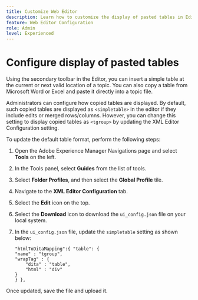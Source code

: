 ```yaml
---
title: Customize Web Editor
description: Learn how to customize the display of pasted tables in Editor
feature: Web Editor Configuration
role: Admin
level: Experienced
---
```

# Configure display of pasted tables

Using the secondary toolbar in the Editor, you can insert a simple table at the current or next valid location of a topic. You can also copy a table from Microsoft Word or Excel and paste it directly into a topic file.

Administrators can configure how copied tables are displayed. By default, such copied tables are displayed as `<simpletable>` in the editor if they include edits or merged rows/columns. However, you can change this setting to display copied tables as `<tgroup>` by updating the XML Editor Configuration setting.

To update the default table format, perform the following steps:

1. Open the Adobe Experience Manager Navigations page and select **Tools** on the left.
2. In the Tools panel, select **Guides** from the list of tools.
3. Select **Folder Profiles**, and then select the **Global Profile** tile. 
4. Navigate to the **XML Editor Configuration** tab. 
5. Select the **Edit** icon on the top.
6. Select the **Download** icon to download the `ui_config.json` file on your local system. 
7. In the `ui_config.json` file, update the `simpletable` setting as shown below: 
 
    ```    
    "htmlToDitaMapping":{ "table": {
    "name" : "tgroup",
    "wrapTag" : {
        "dita" : "table",
        "html" : "div"
    }
    } },
    
    ```


Once updated, save the file and upload it.

